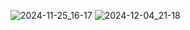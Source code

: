 ![2024-11-25_16-17](https://github.com/user-attachments/assets/a979af1d-19d6-4528-8dfc-2da6a002766f)
![2024-12-04_21-18](https://github.com/user-attachments/assets/8ec4d56a-7475-4e99-a7c1-bd2cd4818183)

